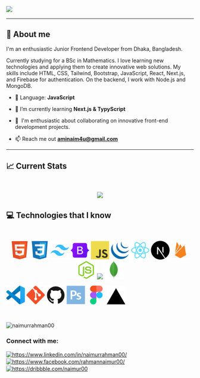 <a href="https://www.linkedin.com/in/naimurrahman00">
<img src="https://i.ibb.co/ZTCVMgP/Frontend-Developer-1.png" />
</a>
<hr/>

## :eyes: About me

<p>I'm an enthusiastic Junior Frontend Developer from Dhaka, Bangladesh.</p>
<p>Currently studying for a BSc in Mathematics. I love learning new technologies and applying them to create innovative web solutions. My skills include HTML, CSS, Tailwind, Bootstrap, JavaScript, React, Next.js, and Firebase for authentication. On the backend, I work with Node.js and MongoDB.</p>

- 🌟 Language: **JavaScript**

- 🌱 I’m currently learning **Next.js & TypyScript**

- 🤝  I'm enthusiastic about collaborating on innovative front-end development projects.

- 📫 Reach me out **aminaim4u@gmail.com**

<hr/>

## :chart_with_upwards_trend: Current Stats

<br />
<p align="center">
  <img width="60%" src="https://github-readme-streak-stats.herokuapp.com?user=NaimurRahman00&theme=gotham&hide_border=false&background=0D1117&stroke=0D1117&fire=#3FDA26&sideLabels=#3FDA26&currStreakNum=FF1CF7&ring=FF1CF7&currStreakLabel=FF1CF7&sideNums=00F0FF" />
</p>


## :computer: Technologies that I know

<br>
<p align="center">
<img src="https://github.com/NaimurRahman00/NaimurRahman00/blob/main/github_icons/HTML5.png" width="50" />
<img src="https://github.com/NaimurRahman00/NaimurRahman00/blob/main/github_icons/CSS3.png" width="50" />
<img src="https://github.com/NaimurRahman00/NaimurRahman00/blob/main/github_icons/Tailwind CSS.png" width="50" />
<img src="https://github.com/NaimurRahman00/NaimurRahman00/blob/main/github_icons/Bootstrap.png" width="50" />
<img src="https://github.com/NaimurRahman00/NaimurRahman00/blob/main/github_icons/JavaScript.png" width="50" />
<img src="https://github.com/NaimurRahman00/NaimurRahman00/blob/main/github_icons/jQuery.png" width="50" />
<img src="https://github.com/NaimurRahman00/NaimurRahman00/blob/main/github_icons/React.png" width="50" />
<img src="https://github.com/NaimurRahman00/NaimurRahman00/blob/main/github_icons/Next.js.png" width="50" />
<img src="https://github.com/NaimurRahman00/NaimurRahman00/blob/main/github_icons/Firebase.png" width="50" />
<img src="https://github.com/NaimurRahman00/NaimurRahman00/blob/main/github_icons/Node.js.png" width="50" />
<img src="https://github.com/NaimurRahman00/NaimurRahman00/blob/main/github_icons/Express.js.png" width="50" />
<img src="https://github.com/NaimurRahman00/NaimurRahman00/blob/main/github_icons/MongoDB.png" width="50" />

</p align="center">
<img src="https://github.com/NaimurRahman00/NaimurRahman00/blob/main/github_icons/Visual Studio Code (VS Code).png" width="50" />
<img src="https://github.com/NaimurRahman00/NaimurRahman00/blob/main/github_icons/Git.png" width="50" />
<img src="https://github.com/NaimurRahman00/NaimurRahman00/blob/main/github_icons/GitHub.png" width="50" />
<img src="https://github.com/NaimurRahman00/NaimurRahman00/blob/main/github_icons/Adobe Photoshop.png" width="50" />
<img src="https://github.com/NaimurRahman00/NaimurRahman00/blob/main/github_icons/Figma.png" width="50" />
<img src="https://github.com/NaimurRahman00/NaimurRahman00/blob/main/github_icons/Vercel.png" width="50" />
<p align="center">

<br/>







<p align="left"> <img src="https://komarev.com/ghpvc/?username=naimurrahman00&label=Profile%20views&color=0e75b6&style=flat" alt="naimurrahman00" /> </p>

<h3 align="left">Connect with me:</h3>
<p align="left">
<a href="https://linkedin.com/in/https://www.linkedin.com/in/naimurrahman00/" target="blank"><img align="center" src="https://raw.githubusercontent.com/rahuldkjain/github-profile-readme-generator/master/src/images/icons/Social/linked-in-alt.svg" alt="https://www.linkedin.com/in/naimurrahman00/" height="30" width="40" /></a>
<a href="https://fb.com/https://www.facebook.com/rahmannaimur00/" target="blank"><img align="center" src="https://raw.githubusercontent.com/rahuldkjain/github-profile-readme-generator/master/src/images/icons/Social/facebook.svg" alt="https://www.facebook.com/rahmannaimur00/" height="30" width="40" /></a>
<a href="https://dribbble.com/https://dribbble.com/naimur00" target="blank"><img align="center" src="https://raw.githubusercontent.com/rahuldkjain/github-profile-readme-generator/master/src/images/icons/Social/dribbble.svg" alt="https://dribbble.com/naimur00" height="30" width="40" /></a>
</p>



